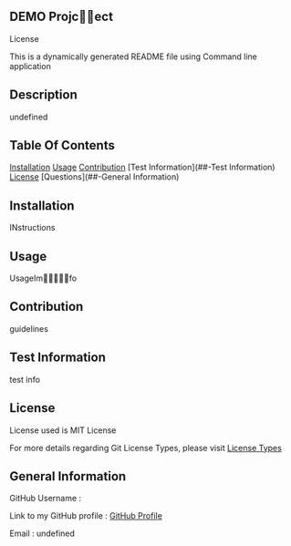 

  ## DEMO Projcect
  License

  This is a dynamically generated README file using Command line application

  ## Description

  undefined

  ## Table Of Contents

  [Installation](##-Installation)
  [Usage](##-Usage)
  [Contribution](##-Contribution)
  [Test Information](##-Test Information)
  [License](##-License)
  [Questions](##-General Information)

  ## Installation

  INstructions

  ## Usage

  UsageImfo

  ## Contribution

  guidelines

  ## Test Information

  test info

  ## License

  License used is MIT License

  For more details regarding Git License Types, please visit [License Types](https://choosealicense.com/licenses/)

  ## General Information

  GitHub Username : 

  Link to my GitHub profile : [GitHub Profile](https://github.com/)

  Email : undefined
  